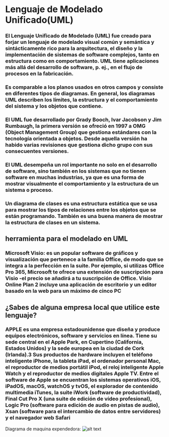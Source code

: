 # Lenguaje de Modelado Unificado(UML)

### El Lenguaje Unificado de Modelado (UML) fue creado para forjar un lenguaje de modelado visual común y semántica y sintácticamente rico para la arquitectura, el diseño y la implementación de sistemas de software complejos, tanto en estructura como en comportamiento. UML tiene aplicaciones más allá del desarrollo de software, p. ej., en el flujo de procesos en la fabricación.
### Es comparable a los planos usados en otros campos y consiste en diferentes tipos de diagramas. En general, los diagramas UML describen los límites, la estructura y el comportamiento del sistema y los objetos que contiene.

### El UML fue desarrollado por Grady Booch, Ivar Jacobson y Jim Rumbaugh, la primera versión se ofreció en 1997 a OMG  (Object Management Group)  que gestiona estándares con la tecnología orientada a objetos. Desde aquella versión ha habido varias revisiones que gestiona dicho grupo con sus consecuentes versiones.

### El UML desempeña un rol importante no solo en el desarrollo de software, sino también en los sistemas que no tienen software en muchas industrias, ya que es una forma de mostrar visualmente el comportamiento y la estructura de un sistema o proceso.
### Un diagrama de clases es una estructura estática que se usa para mostrar los tipos de relaciones entre los objetos que se están programando. También es una buena manera de mostrar la estructura de clases en un sistema.

## herramienta para el modelado en UML
### Microsoft Visio: es un popular software de gráficos y visualización que pertenece a la familia Office, de modo que se integra a la perfección en la suite. Por ejemplo, si utilizas Office Pro 365, Microsoft te ofrece una extensión de suscripción para Visio -el precio se añadirá a tu suscripción de Office. Visio Online Plan 2 incluye una aplicación de escritorio y un editor basado en la web para un máximo de cinco PC 

## ¿Sabes de alguna empresa local que utilice este lenguaje?
### APPLE es una empresa estadounidense que diseña y produce equipos electrónicos, software y servicios en línea. Tiene su sede central en el Apple Park, en Cupertino (California, Estados Unidos) y la sede europea en la ciudad de Cork (Irlanda).3 Sus productos de hardware incluyen el teléfono inteligente iPhone, la tableta iPad, el ordenador personal Mac, el reproductor de medios portátil iPod, el reloj inteligente Apple Watch y el reproductor de medios digitales Apple TV. Entre el software de Apple se encuentran los sistemas operativos iOS, iPadOS, macOS, watchOS y tvOS, el explorador de contenido multimedia iTunes, la suite iWork (software de productividad), Final Cut Pro X (una suite de edición de vídeo profesional), Logic Pro (software para edición de audio en pistas de audio), Xsan (software para el intercambio de datos entre servidores) y el navegador web Safari

Diagrama de maquina expendedora:
![alt text](https://drive.google.com/file/d/19aoppOMVpPDQEcQO6TN8Os6dTtKSPEh7/view?usp=sharing "Logo Title Text 2")
